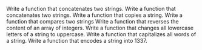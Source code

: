 Write a function that concatenates two strings.
Write a function that concatenates two strings.
Write a function that copies a string.
Write a function that compares two strings
Write a function that reverses the content of an array of integers.
Write a function that changes all lowercase letters of a string to uppercase.
Write a function that capitalizes all words of a string.
Write a function that encodes a string into 1337.
